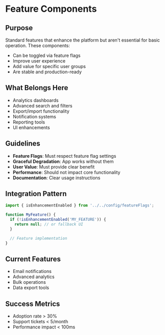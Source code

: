 # Feature Components

## Purpose
Standard features that enhance the platform but aren't essential for basic operation. These components:
- Can be toggled via feature flags
- Improve user experience
- Add value for specific user groups
- Are stable and production-ready

## What Belongs Here
- Analytics dashboards
- Advanced search and filters
- Export/import functionality
- Notification systems
- Reporting tools
- UI enhancements

## Guidelines
- **Feature Flags**: Must respect feature flag settings
- **Graceful Degradation**: App works without them
- **User Value**: Must provide clear benefit
- **Performance**: Should not impact core functionality
- **Documentation**: Clear usage instructions

## Integration Pattern
```javascript
import { isEnhancementEnabled } from '../../config/featureFlags';

function MyFeature() {
  if (!isEnhancementEnabled('MY_FEATURE')) {
    return null; // or fallback UI
  }

  // Feature implementation
}
```

## Current Features
- Email notifications
- Advanced analytics
- Bulk operations
- Data export tools

## Success Metrics
- Adoption rate > 30%
- Support tickets < 5/month
- Performance impact < 100ms